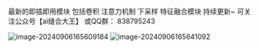 最新的即插即用模块
包括卷积 注意力机制 下采样 特征融合模块
持续更新~
可关注公众号【ai缝合大王】
或QQ群：
838795243


![image-20240906165609184](https://github.com/user-attachments/assets/e3a2039e-1d9e-4443-80e3-24fcf66a0481)
![image-20240906165641092](https://github.com/user-attachments/assets/5bb85773-92d8-4f49-9430-b941f9a6798f)

